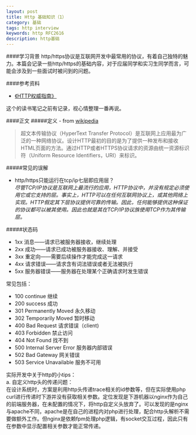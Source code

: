 ```yaml
---
layout: post
title: Http 基础知识（1）
category: 基础
tags: http interview
keywords: http RFC2616
description: http基础
---
```


####学习背景
http/https协议是互联网开发中最常用的协议，有着自己独特的魅力。本篇会记录一些http/https的基础内容，对于应届同学和实习生同学而言，可能会涉及到一些面试时被问到的问题。

####参考资料  

- [《HTTP权威指南》](https://book.douban.com/subject/10746113/)

这个的读书笔记之前有记录，视心情整理一番再说。

####正文
#####定义 - from [wikipedia](https://zh.wikipedia.org/wiki/%E8%B6%85%E6%96%87%E6%9C%AC%E4%BC%A0%E8%BE%93%E5%8D%8F%E8%AE%AE)
> 超文本传输协议（HyperText Transfer Protocol）是互联网上应用最为广泛的一种网络协议。设计HTTP最初的目的是为了提供一种发布和接收HTML页面的方法。通过HTTP或者HTTPS协议请求的资源由统一资源标识符（Uniform Resource Identifiers，URI）来标识。

#####常见的误解
- http/https只能运行在tcp/ip七层即应用层？  
*尽管TCP/IP协议是互联网上最流行的应用，HTTP协议中，并没有规定必须使用它或它支持的层。事实上，HTTP可以在任何互联网协议上，或其他网络上实现。HTTP假定其下层协议提供可靠的传输。因此，任何能够提供这种保证的协议都可以被其使用。因此也就是其在TCP/IP协议族使用TCP作为其传输层。*

#####状态码
- 1xx 消息——请求已被服务器接收，继续处理
- 2xx 成功——请求已成功被服务器接收、理解、并接受
- 3xx 重定向——需要后续操作才能完成这一请求
- 4xx 请求错误——请求含有词法错误或者无法被执行
- 5xx 服务器错误——服务器在处理某个正确请求时发生错误

常见包括：

- 100 continue 继续
- 200 success 成功
- 301 Permanently Moved 永久移动
- 302 Temporarily Moved 暂时移动
- 400 Bad Request 请求错误（client)
- 403 Forbidden 禁止访问
- 404 Not Found 找不到
- 500 Internal Server Error 服务器内部错误
- 502 Bad Gateway 网关错误
- 503 Service Unavailable 服务不可用

实际开发中关于http的小tips：  
a. 自定义http头的传递问题：  
	在设计系统时，方案是利用http头传递trace相关的id参数等，但在实际使用php curl进行传递时下游并没有获取相关参数。定位发现是下游机器以nginx作为自己的前端服务器，在未配置的情况下，将http自定义头放弃了。可以发现的是nginx与apache不同，apache是在自己的进程内对php进行处理，配合http头解析不需要做额外工作。但nginx是依赖fpm处理php逻辑，有socket交互过程，因此只有在参数中显示配置相关参数才能正常传递。











 

